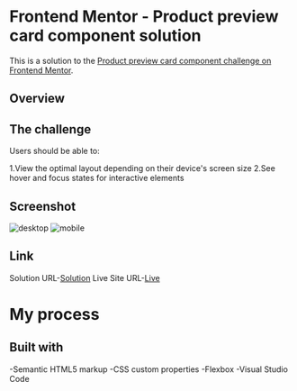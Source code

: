 # Frontend Mentor - Product preview card component solution

This is a solution to the [Product preview card component challenge on Frontend Mentor](https://www.frontendmentor.io/challenges/product-preview-card-component-GO7UmttRfa).

## Overview

## The challenge

Users should be able to:

1.View the optimal layout depending on their device's screen size
2.See hover and focus states for interactive elements

## Screenshot
![desktop](https://github.com/tulsirajput/Product-Review-Card-Component/assets/87925254/3aec0e18-e8d1-4938-830a-4f6867abf39d)
![mobile](https://github.com/tulsirajput/Product-Review-Card-Component/assets/87925254/2c1390f8-29f4-4320-86a3-5edde2e3b5d8)

## Link
Solution URL-[Solution](https://github.com/tulsirajput/Product-Review-Card-Component/)
Live Site URL-[Live](https://tulsirajput.github.io/Product-Review-Card-Component/)

# My process

## Built with

-Semantic HTML5 markup
-CSS custom properties
-Flexbox
-Visual Studio Code

